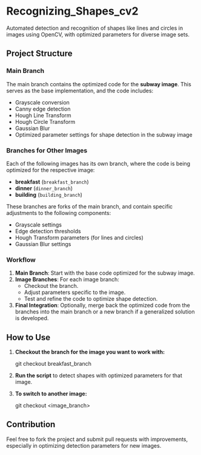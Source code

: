 # Recognizing_Shapes_cv2
Automated detection and recognition of shapes like lines and circles in images using OpenCV, with optimized parameters for diverse image sets.

## Project Structure

### Main Branch
The main branch contains the optimized code for the **subway image**. This serves as the base implementation, and the code includes:
- Grayscale conversion
- Canny edge detection
- Hough Line Transform
- Hough Circle Transform
- Gaussian Blur
- Optimized parameter settings for shape detection in the subway image

### Branches for Other Images
Each of the following images has its own branch, where the code is being optimized for the respective image:

- **breakfast** (`breakfast_branch`)
- **dinner** (`dinner_branch`)
- **building** (`building_branch`)

These branches are forks of the main branch, and contain specific adjustments to the following components:
- Grayscale settings
- Edge detection thresholds
- Hough Transform parameters (for lines and circles)
- Gaussian Blur settings

### Workflow
1. **Main Branch**: Start with the base code optimized for the subway image.
2. **Image Branches**: For each image branch:
   - Checkout the branch.
   - Adjust parameters specific to the image.
   - Test and refine the code to optimize shape detection.
3. **Final Integration**: Optionally, merge back the optimized code from the branches into the main branch or a new branch if a generalized solution is developed.

## How to Use

1. **Checkout the branch for the image you want to work with:**
    
    git checkout breakfast_branch

2. **Run the script** to detect shapes with optimized parameters for that image.

3. **To switch to another image:**
   
    git checkout <image_branch>

## Contribution

Feel free to fork the project and submit pull requests with improvements, especially in optimizing detection parameters for new images.

